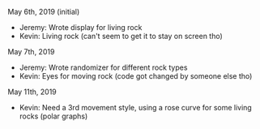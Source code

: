 May 6th, 2019 (initial)

- Jeremy: Wrote display for living rock
- Kevin: Living rock (can't seem to get it to stay on screen tho)

May 7th, 2019

- Jeremy: Wrote randomizer for different rock types
- Kevin: Eyes for moving rock (code got changed by someone else tho)

May 11th, 2019
- Kevin: Need a 3rd movement style, using a rose curve for some living rocks (polar graphs)
